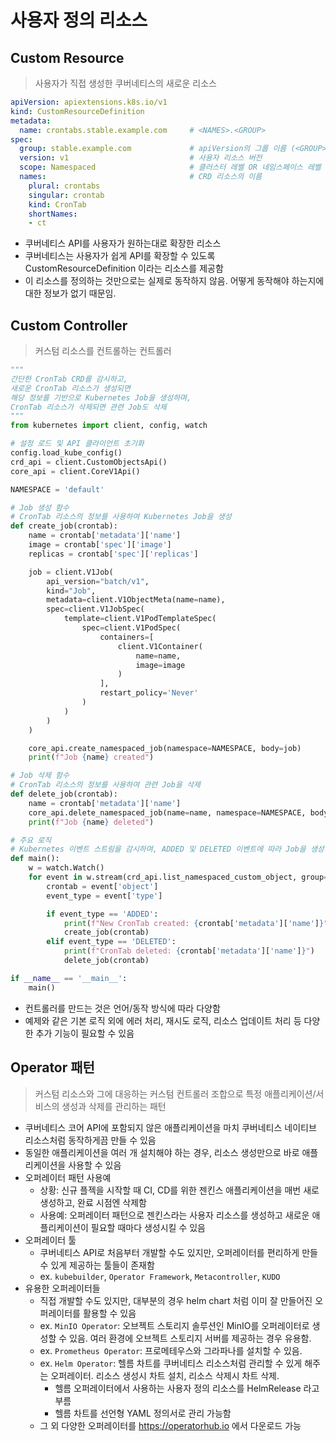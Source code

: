 # 사용자 정의 리소스


## Custom Resource
> 사용자가 직접 생성한 쿠버네티스의 새로운 리소스
```yaml
apiVersion: apiextensions.k8s.io/v1
kind: CustomResourceDefinition
metadata:
  name: crontabs.stable.example.com     # <NAMES>.<GROUP>
spec:
  group: stable.example.com             # apiVersion의 그룹 이름 (<GROUP>)
  version: v1                           # 사용자 리소스 버전
  scope: Namespaced                     # 클러스터 레벨 OR 네임스페이스 레벨
  names:                                # CRD 리소스의 이름
    plural: crontabs
    singular: crontab
    kind: CronTab
    shortNames:
    - ct

```
- 쿠버네티스 API를 사용자가 원하는대로 확장한 리소스
- 쿠버네티스는 사용자가 쉽게 API를 확장할 수 있도록 CustomResourceDefinition 이라는 리소스를 제공함
- 이 리소스를 정의하는 것만으로는 실제로 동작하지 않음. 어떻게 동작해야 하는지에 대한 정보가 없기 때문임.


## Custom Controller
> 커스텀 리소스를 컨트롤하는 컨트롤러
```python
"""
간단한 CronTab CRD를 감시하고, 
새로운 CronTab 리소스가 생성되면 
해당 정보를 기반으로 Kubernetes Job을 생성하며, 
CronTab 리소스가 삭제되면 관련 Job도 삭제
"""
from kubernetes import client, config, watch

# 설정 로드 및 API 클라이언트 초기화
config.load_kube_config()
crd_api = client.CustomObjectsApi()
core_api = client.CoreV1Api()

NAMESPACE = 'default'  

# Job 생성 함수
# CronTab 리소스의 정보를 사용하여 Kubernetes Job을 생성
def create_job(crontab):
    name = crontab['metadata']['name']
    image = crontab['spec']['image']
    replicas = crontab['spec']['replicas']

    job = client.V1Job(
        api_version="batch/v1",
        kind="Job",
        metadata=client.V1ObjectMeta(name=name),
        spec=client.V1JobSpec(
            template=client.V1PodTemplateSpec(
                spec=client.V1PodSpec(
                    containers=[
                        client.V1Container(
                            name=name,
                            image=image
                        )
                    ],
                    restart_policy='Never'
                )
            )
        )
    )

    core_api.create_namespaced_job(namespace=NAMESPACE, body=job)
    print(f"Job {name} created")

# Job 삭제 함수
# CronTab 리소스의 정보를 사용하여 관련 Job을 삭제
def delete_job(crontab):
    name = crontab['metadata']['name']
    core_api.delete_namespaced_job(name=name, namespace=NAMESPACE, body=client.V1DeleteOptions())
    print(f"Job {name} deleted")

# 주요 로직
# Kubernetes 이벤트 스트림을 감시하며, ADDED 및 DELETED 이벤트에 따라 Job을 생성하거나 삭제
def main():
    w = watch.Watch()
    for event in w.stream(crd_api.list_namespaced_custom_object, group="stable.example.com", version="v1", namespace=NAMESPACE, plural="crontabs"):
        crontab = event['object']
        event_type = event['type']

        if event_type == 'ADDED':
            print(f"New CronTab created: {crontab['metadata']['name']}")
            create_job(crontab)
        elif event_type == 'DELETED':
            print(f"CronTab deleted: {crontab['metadata']['name']}")
            delete_job(crontab)

if __name__ == '__main__':
    main()
```
- 컨트롤러를 만드는 것은 언어/동작 방식에 따라 다양함
- 예제와 같은 기본 로직 외에 에러 처리, 재시도 로직, 리소스 업데이트 처리 등 다양한 추가 기능이 필요할 수 있음


## Operator 패턴
> 커스텀 리소스와 그에 대응하는 커스텀 컨트롤러 조합으로 특정 애플리케이션/서비스의 생성과 삭제를 관리하는 패턴
- 쿠버네티스 코어 API에 포함되지 않은 애플리케이션을 마치 쿠버네티스 네이티브 리소스처럼 동작하게끔 만들 수 있음
- 동일한 애플리케이션을 여러 개 설치해야 하는 경우, 리소스 생성만으로 바로 애플리케이션을 사용할 수 있음
- 오퍼레이터 패턴 사용예
    * 상황: 신규 플젝을 시작할 때 CI, CD를 위한 젠킨스 애플리케이션을 매번 새로 생성하고, 완료 시점엔 삭제함
    * 사용예: 오퍼레이터 패턴으로 젠킨스라는 사용자 리소스를 생성하고 새로운 애플리케이션이 필요할 때마다 생성시킬 수 있음
- 오퍼레이터 툴
    * 쿠버네티스 API로 처음부터 개발할 수도 있지만, 오퍼레이터를 편리하게 만들 수 있게 제공하는 툴들이 존재함
    * ex. `kubebuilder`, `Operator Framework`, `Metacontroller`, `KUDO`
- 유용한 오퍼레이터들
    * 직접 개발할 수도 있지만, 대부분의 경우 helm chart 처럼 이미 잘 만들어진 오퍼레이터를 활용할 수 있음
    * ex. `MinIO Operator`: 오브젝트 스토리지 솔루션인 MinIO를 오퍼레이터로 생성할 수 있음. 여러 환경에 오브젝트 스토리지 서버를 제공하는 경우 유용함.
    * ex. `Prometheus Operator`: 프로메테우스와 그라파나를 설치할 수 있음.
    * ex. `Helm Operator`: 헬름 차트를 쿠버네티스 리소스처럼 관리할 수 있게 해주는 오퍼레이터. 리소스 생성시 차트 설치, 리소스 삭제시 차트 삭제.
        + 헬름 오퍼레이터에서 사용하는 사용자 정의 리소스를 HelmRelease 라고 부름
        + 헬름 차트를 선언형 YAML 정의서로 관리 가능함
    * 그 외 다양한 오퍼레이터를 https://operatorhub.io 에서 다운로드 가능